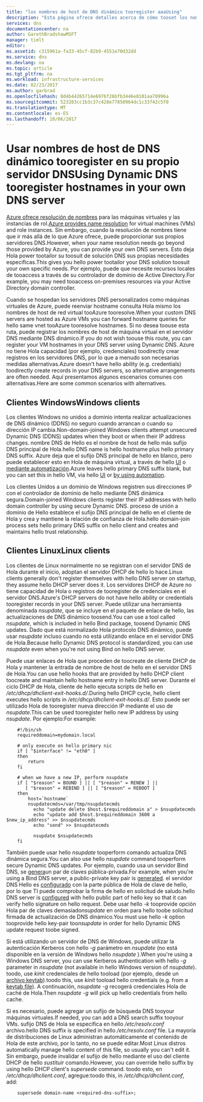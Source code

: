 ```yaml
---
title: "los nombres de host de DNS dinámico tooregister aaaUsing"
description: "Esta página ofrece detalles acerca de cómo tooset los nombres de host de DNS dinámico tooregister en sus propios servidores DNS."
services: dns
documentationcenter: na
author: GarethBradshawMSFT
manager: timlt
editor: 
ms.assetid: c315961a-fa33-45cf-82b9-4551e70d32dd
ms.service: dns
ms.devlang: na
ms.topic: article
ms.tgt_pltfrm: na
ms.workload: infrastructure-services
ms.date: 02/23/2017
ms.author: garbrad
ms.openlocfilehash: 8d4b44265714e6976f26bfb3446e8101aa70996a
ms.sourcegitcommit: 523283cc1b3c37c428e77850964dc1c33742c5f0
ms.translationtype: MT
ms.contentlocale: es-ES
ms.lasthandoff: 10/06/2017
---
```

# <a name="using-dynamic-dns-tooregister-hostnames-in-your-own-dns-server"></a><span data-ttu-id="e1cee-103">Usar nombres de host de DNS dinámico tooregister en su propio servidor DNS</span><span class="sxs-lookup"><span data-stu-id="e1cee-103">Using Dynamic DNS tooregister hostnames in your own DNS server</span></span>
<span data-ttu-id="e1cee-104">[Azure ofrece resolución de nombres](virtual-networks-name-resolution-for-vms-and-role-instances.md) para las máquinas virtuales y las instancias de rol.</span><span class="sxs-lookup"><span data-stu-id="e1cee-104">[Azure provides name resolution](virtual-networks-name-resolution-for-vms-and-role-instances.md) for virtual machines (VMs) and role instances.</span></span> <span data-ttu-id="e1cee-105">Sin embargo, cuando la resolución de nombres tiene que ir más allá de lo que Azure ofrece, puede proporcionar sus propios servidores DNS.</span><span class="sxs-lookup"><span data-stu-id="e1cee-105">However, when your name resolution needs go beyond those provided by Azure, you can provide your own DNS servers.</span></span> <span data-ttu-id="e1cee-106">Esto deja Hola power tootailor su toosuit de solución DNS sus propias necesidades específicas.</span><span class="sxs-lookup"><span data-stu-id="e1cee-106">This gives you hello power tootailor your DNS solution toosuit your own specific needs.</span></span> <span data-ttu-id="e1cee-107">Por ejemplo, puede que necesite recursos locales de tooaccess a través de su controlador de dominio de Active Directory.</span><span class="sxs-lookup"><span data-stu-id="e1cee-107">For example, you may need tooaccess on-premises resources via your Active Directory domain controller.</span></span>

<span data-ttu-id="e1cee-108">Cuando se hospedan los servidores DNS personalizados como máquinas virtuales de Azure, puede reenviar hostname consulta Hola mismo los nombres de host de red virtual tooAzure tooresolve.</span><span class="sxs-lookup"><span data-stu-id="e1cee-108">When your custom DNS servers are hosted as Azure VMs you can forward hostname queries for hello same vnet tooAzure tooresolve hostnames.</span></span> <span data-ttu-id="e1cee-109">Si no desea toouse esta ruta, puede registrar los nombres de host de máquina virtual en el servidor DNS mediante DNS dinámico.</span><span class="sxs-lookup"><span data-stu-id="e1cee-109">If you do not wish toouse this route, you can register your VM hostnames in your DNS server using Dynamic DNS.</span></span>  <span data-ttu-id="e1cee-110">Azure no tiene Hola capacidad (por ejemplo, credenciales) toodirectly crear registros en los servidores DNS, por lo que a menudo son necesarias medidas alternativas.</span><span class="sxs-lookup"><span data-stu-id="e1cee-110">Azure doesn't have hello ability (e.g. credentials) toodirectly create records in your DNS servers, so alternative arrangements are often needed.</span></span> <span data-ttu-id="e1cee-111">Aquí presentamos algunos escenarios comunes con alternativas.</span><span class="sxs-lookup"><span data-stu-id="e1cee-111">Here are some common scenarios with alternatives.</span></span>

## <a name="windows-clients"></a><span data-ttu-id="e1cee-112">Clientes Windows</span><span class="sxs-lookup"><span data-stu-id="e1cee-112">Windows clients</span></span>
<span data-ttu-id="e1cee-113">Los clientes Windows no unidos a dominio intenta realizar actualizaciones de DNS dinámico (DDNS) no seguro cuando arrancan o cuando su dirección IP cambia.</span><span class="sxs-lookup"><span data-stu-id="e1cee-113">Non-domain-joined Windows clients attempt unsecured Dynamic DNS (DDNS) updates when they boot or when their IP address changes.</span></span> <span data-ttu-id="e1cee-114">nombre DNS de Hello es el nombre de host de hello más sufijo DNS principal de Hola.</span><span class="sxs-lookup"><span data-stu-id="e1cee-114">hello DNS name is hello hostname plus hello primary DNS suffix.</span></span> <span data-ttu-id="e1cee-115">Azure deja que el sufijo DNS principal de hello en blanco, pero puede establecer esto en Hola de máquina virtual, a través de hello [UI](https://technet.microsoft.com/library/cc794784.aspx) o [mediante automatización](https://social.technet.microsoft.com/forums/windowsserver/3720415a-6a9a-4bca-aa2a-6df58a1a47d7/change-primary-dns-suffix).</span><span class="sxs-lookup"><span data-stu-id="e1cee-115">Azure leaves hello primary DNS suffix blank, but you can set this in hello VM, via hello [UI](https://technet.microsoft.com/library/cc794784.aspx) or [by using automation](https://social.technet.microsoft.com/forums/windowsserver/3720415a-6a9a-4bca-aa2a-6df58a1a47d7/change-primary-dns-suffix).</span></span>

<span data-ttu-id="e1cee-116">Los clientes Unidos a un dominio de Windows registren sus direcciones IP con el controlador de dominio de hello mediante DNS dinámica segura.</span><span class="sxs-lookup"><span data-stu-id="e1cee-116">Domain-joined Windows clients register their IP addresses with hello domain controller by using secure Dynamic DNS.</span></span> <span data-ttu-id="e1cee-117">proceso de unión a dominio de Hello establece el sufijo DNS principal de hello en el cliente de Hola y crea y mantiene la relación de confianza de Hola.</span><span class="sxs-lookup"><span data-stu-id="e1cee-117">hello domain-join process sets hello primary DNS suffix on hello client and creates and maintains hello trust relationship.</span></span>

## <a name="linux-clients"></a><span data-ttu-id="e1cee-118">Clientes Linux</span><span class="sxs-lookup"><span data-stu-id="e1cee-118">Linux clients</span></span>
<span data-ttu-id="e1cee-119">Los clientes de Linux normalmente no se registran con el servidor DNS de Hola durante el inicio, adoptan el servidor DHCP de hello lo hace.</span><span class="sxs-lookup"><span data-stu-id="e1cee-119">Linux clients generally don't register themselves with hello DNS server on startup, they assume hello DHCP server does it.</span></span> <span data-ttu-id="e1cee-120">Los servidores DHCP de Azure no tiene capacidad de Hola o registros de tooregister de credenciales en el servidor DNS.</span><span class="sxs-lookup"><span data-stu-id="e1cee-120">Azure's DHCP servers do not have hello ability or credentials tooregister records in your DNS server.</span></span>  <span data-ttu-id="e1cee-121">Puede utilizar una herramienta denominada *nsupdate*, que se incluye en el paquete de enlace de hello, las actualizaciones de DNS dinámico toosend.</span><span class="sxs-lookup"><span data-stu-id="e1cee-121">You can use a tool called *nsupdate*, which is included in hello Bind package, toosend Dynamic DNS updates.</span></span> <span data-ttu-id="e1cee-122">Dado que está normalizado Hola protocolo DNS dinámico, puede usar *nsupdate* incluso cuando no está utilizando enlace en el servidor DNS de Hola.</span><span class="sxs-lookup"><span data-stu-id="e1cee-122">Because hello Dynamic DNS protocol is standardized, you can use *nsupdate* even when you're not using Bind on hello DNS server.</span></span>

<span data-ttu-id="e1cee-123">Puede usar enlaces de Hola que proceden de toocreate de cliente DHCP de Hola y mantener la entrada de nombre de host de hello en el servidor DNS de Hola.</span><span class="sxs-lookup"><span data-stu-id="e1cee-123">You can use hello hooks that are provided by hello DHCP client toocreate and maintain hello hostname entry in hello DNS server.</span></span> <span data-ttu-id="e1cee-124">Durante el ciclo DHCP de Hola, cliente de hello ejecuta scripts de hello en */etc/dhcp/dhclient-exit-hooks.d/*.</span><span class="sxs-lookup"><span data-stu-id="e1cee-124">During hello DHCP cycle, hello client executes hello scripts in */etc/dhcp/dhclient-exit-hooks.d/*.</span></span> <span data-ttu-id="e1cee-125">Esto puede ser utilizado Hola de tooregister nueva dirección IP mediante el uso de *nsupdate*.</span><span class="sxs-lookup"><span data-stu-id="e1cee-125">This can be used tooregister hello new IP address by using *nsupdate*.</span></span> <span data-ttu-id="e1cee-126">Por ejemplo:</span><span class="sxs-lookup"><span data-stu-id="e1cee-126">For example:</span></span>

        #!/bin/sh
        requireddomain=mydomain.local

        # only execute on hello primary nic
        if [ "$interface" != "eth0" ]
        then
            return
        fi

        # when we have a new IP, perform nsupdate
        if [ "$reason" = BOUND ] || [ "$reason" = RENEW ] ||
           [ "$reason" = REBIND ] || [ "$reason" = REBOOT ]
        then
            host=`hostname`
            nsupdatecmds=/var/tmp/nsupdatecmds
              echo "update delete $host.$requireddomain a" > $nsupdatecmds
              echo "update add $host.$requireddomain 3600 a $new_ip_address" >> $nsupdatecmds
              echo "send" >> $nsupdatecmds

              nsupdate $nsupdatecmds
        fi

        
        

<span data-ttu-id="e1cee-127">También puede usar hello *nsupdate* tooperform comando actualiza DNS dinámica segura.</span><span class="sxs-lookup"><span data-stu-id="e1cee-127">You can also use hello *nsupdate* command tooperform secure Dynamic DNS updates.</span></span> <span data-ttu-id="e1cee-128">Por ejemplo, cuando usa un servidor Bind DNS, se [genera](http://linux.yyz.us/nsupdate/)un par de claves pública-privada.</span><span class="sxs-lookup"><span data-stu-id="e1cee-128">For example, when you're using a Bind DNS server, a public-private key pair is [generated](http://linux.yyz.us/nsupdate/).</span></span>  <span data-ttu-id="e1cee-129">el servidor DNS Hello es [configurado](http://linux.yyz.us/dns/ddns-server.html) con la parte pública de Hola de clave de hello, por lo que TI puede comprobar la firma de hello en solicitud de saludo.</span><span class="sxs-lookup"><span data-stu-id="e1cee-129">hello DNS server is [configured](http://linux.yyz.us/dns/ddns-server.html) with hello public part of hello key so that it can verify hello signature on hello request.</span></span> <span data-ttu-id="e1cee-130">Debe usar hello *-k* tooprovide opción Hola par de claves demasiado*nsupdate* en orden para hello toobe solicitud firmada de actualización de DNS dinámico.</span><span class="sxs-lookup"><span data-stu-id="e1cee-130">You must use hello *-k* option tooprovide hello key-pair too*nsupdate* in order for hello Dynamic DNS update request toobe signed.</span></span>

<span data-ttu-id="e1cee-131">Si está utilizando un servidor de DNS de Windows, puede utilizar la autenticación Kerberos con hello *-g* parámetro en *nsupdate* (no está disponible en la versión de Windows hello *nsupdate* ).</span><span class="sxs-lookup"><span data-stu-id="e1cee-131">When you're using a Windows DNS server, you can use Kerberos authentication with hello *-g* parameter in *nsupdate* (not available in hello Windows version of *nsupdate*).</span></span> <span data-ttu-id="e1cee-132">toodo, use *kinit* credenciales de hello tooload (por ejemplo, desde un [archivo keytab](http://www.itadmintools.com/2011/07/creating-kerberos-keytab-files.html)).</span><span class="sxs-lookup"><span data-stu-id="e1cee-132">toodo this, use *kinit* tooload hello credentials (e.g. from a [keytab file](http://www.itadmintools.com/2011/07/creating-kerberos-keytab-files.html)).</span></span> <span data-ttu-id="e1cee-133">A continuación, *nsupdate -g* recogerá credenciales Hola de caché de Hola.</span><span class="sxs-lookup"><span data-stu-id="e1cee-133">Then *nsupdate -g* will pick up hello credentials from hello cache.</span></span>

<span data-ttu-id="e1cee-134">Si es necesario, puede agregar un sufijo de búsqueda DNS tooyour máquinas virtuales.</span><span class="sxs-lookup"><span data-stu-id="e1cee-134">If needed, you can add a DNS search suffix tooyour VMs.</span></span> <span data-ttu-id="e1cee-135">sufijo DNS de Hola se especifica en hello */etc/resolv.conf* archivo.</span><span class="sxs-lookup"><span data-stu-id="e1cee-135">hello DNS suffix is specified in hello */etc/resolv.conf* file.</span></span> <span data-ttu-id="e1cee-136">La mayoría de distribuciones de Linux administran automáticamente el contenido de Hola de este archivo, por lo tanto, no se puede editar.</span><span class="sxs-lookup"><span data-stu-id="e1cee-136">Most Linux distros automatically manage hello content of this file, so usually you can't edit it.</span></span> <span data-ttu-id="e1cee-137">Sin embargo, puede invalidar el sufijo de hello mediante el uso del cliente DHCP de hello *sustituir* comando.</span><span class="sxs-lookup"><span data-stu-id="e1cee-137">However, you can override hello suffix by using hello DHCP client's *supersede* command.</span></span> <span data-ttu-id="e1cee-138">toodo esto, en */etc/dhcp/dhclient.conf*, agregue:</span><span class="sxs-lookup"><span data-stu-id="e1cee-138">toodo this, in */etc/dhcp/dhclient.conf*, add:</span></span>

        supersede domain-name <required-dns-suffix>;

